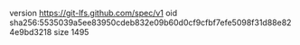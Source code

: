 version https://git-lfs.github.com/spec/v1
oid sha256:5535039a5ee83950cdeb832e09b60d0cf9cfbf7efe5098f31d88e824e9bd3218
size 1495
